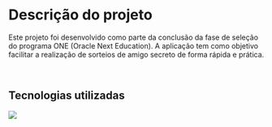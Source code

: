 <h1>Descrição do projeto</h1>
<p>Este projeto foi desenvolvido como parte da conclusão da fase de seleção do programa ONE (Oracle Next Education). 
A aplicação tem como objetivo facilitar a realização de sorteios de amigo secreto de forma rápida e prática.</p>
<br>
<h2>Tecnologias utilizadas</h2>
<img src=JS Logo.jpg>

